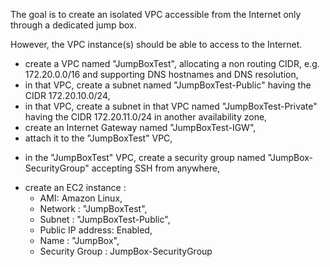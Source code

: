 The goal is to create an isolated VPC accessible from the Internet only through a dedicated jump box.

However, the VPC instance(s) should be able to access to the Internet.

- create a VPC named "JumpBoxTest", allocating a non routing CIDR, e.g. 172.20.0.0/16 and supporting DNS hostnames and DNS resolution,
- in that VPC, create a subnet named "JumpBoxTest-Public" having the CIDR 172.20.10.0/24,
- in that VPC, create a subnet in that VPC named "JumpBoxTest-Private" having the CIDR 172.20.11.0/24 in another availability zone,
- create an Internet Gateway named "JumpBoxTest-IGW",
- attach it to the "JumpBoxTest" VPC,


* in the "JumpBoxTest" VPC, create a security group named "JumpBox-SecurityGroup" accepting SSH from anywhere,

  
- create an EC2 instance :
   - AMI: Amazon Linux,
   - Network : "JumpBoxTest",
   - Subnet : "JumpBoxTest-Public",
   - Public IP address: Enabled,
   - Name : "JumpBox",
   - Security Group : JumpBox-SecurityGroup
